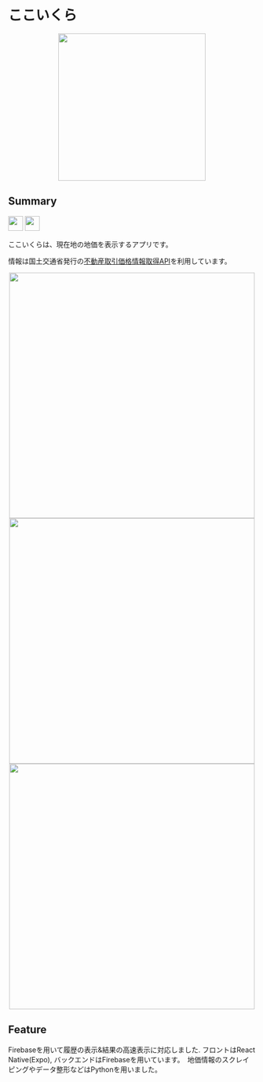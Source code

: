 # ここいくら
<div style="text-align:center">
 <img src="https://user-images.githubusercontent.com/19145527/53817469-d4472a00-3fa8-11e9-9fa8-cf02de6ae18a.png" height="300px" />
</div>  




## Summary
[<img height="30px" src="https://cloud.githubusercontent.com/assets/5692567/10923351/6b688a92-8278-11e5-9973-8ffbf3c5cc52.png" />](https://play.google.com/store/apps/details?id=com.yuyaito.cocoikura)    [<img height="30px" src="https://cdn-ak.f.st-hatena.com/images/fotolife/r/rennnosukesann/20181231/20181231224202.png" />](https://expo.io/@yipg/cocoikura)


ここいくらは、現在地の地価を表示するアプリです。

情報は国土交通省発行の[不動産取引価格情報取得API](http://www.land.mlit.go.jp/webland/api.html)を利用しています。

<div style="text-align:center">
<img src="https://user-images.githubusercontent.com/19145527/53817436-c5607780-3fa8-11e9-98b1-26b880f4abac.png" height="500px" />         
<img src="https://user-images.githubusercontent.com/19145527/53817429-c1345a00-3fa8-11e9-8282-02b175b3adbd.png" height="500px" />
<img src="https://user-images.githubusercontent.com/19145527/53817363-9a762380-3fa8-11e9-9448-4633de6be64a.png" height="500px" />
</div>

## Feature

Firebaseを用いて履歴の表示&結果の高速表示に対応しました. フロントはReact Native(Expo), バックエンドはFirebaseを用いています。　地価情報のスクレイピングやデータ整形などはPythonを用いました。
